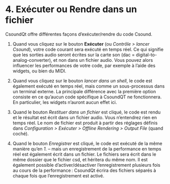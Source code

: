 # 4. Exécuter ou Rendre dans un fichier

CsoundQt offre différentes façons d’exécuter/rendre du code Csound.

1. Quand vous cliquez sur le bouton **Exécuter** (ou _Contrôle > lancer Csound_), votre code courant sera exécuté en temps réel. Ce qui signifie que les sorties audio seront écrites sur la carte son (dac = digital-to-analog-converter), et non dans un fichier audio. Vous pouvez alors influencer les performances de votre code, par exemple à l’aide des widgets, ou bien du MIDI.

2. Quand vous cliquez sur le bouton _lancer dans un shell_, le code est également exécuté en temps réel, mais comme un sous-processus dans un terminal externe. La principale différence avec la première option consiste en ce qu’aucun code spécifique à CsoundQT ne fonctionnera. En particulier, les widgets n’auront aucun effet ici.

3. Quand le bouton _Restituer dans un fichier_ est cliqué, le code est rendu et le résultat est écrit dans un fichier audio. Vous n’entendrez rien en temps réel. Le nom de fichier est produit à partir des réglages définis dans _Configuration > Exécuter > Offline Rendering > Output File_ (quand coché).

4. Quand le bouton _Enregistrer_ est cliqué, le code est exécuté de la même manière qu’en _1._ – mais un enregistrement de la performance en temps réel est également écrit dans un fichier. Le fichiers sera écrit dans le même dossier que le fichier csd, et héritera du même nom. Il est également possible d’activer/désactiver l’enregistrement plusieurs fois au cours de la performance : CsoundQt écrira des fichiers séparés à chaque fois que l’enregistrement est activé.